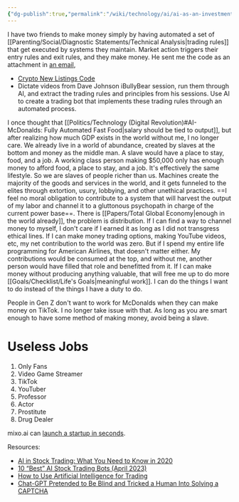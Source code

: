 ```yaml
---
{"dg-publish":true,"permalink":"/wiki/technology/ai/ai-as-an-investment-advisor/","tags":["technology","artificialintelligence"],"created":"Apr 18, 2023, 11:27 PM","updated":""}
---
```



I have two friends to make money simply by having automated a set of [[Parenting/Social/Diagnostic Statements/Technical Analysis\|trading rules]] that get executed by systems they maintain. Market action triggers their entry rules and exit rules, and they make money. He sent me the code as an attachment in [an email](https://mail.google.com/mail/u/0/?ik=e8fcb44b62&view=om&permmsgid=msg-f:1716256394683914834), 

- [Crypto New Listings Code](https://github.com/eyupbarlas/New-Coin-Listing-Detection-Bot)
- Dictate videos from Dave Johnson iBullyBear session, run them through AI, and extract the trading rules and principles from his sessions. Use AI to create a trading bot that implements these trading rules through an automated process.

I once thought that [[Politics/Technology (Digital Revolution)#AI-McDonalds: Fully Automated Fast Food\|salary should be tied to output]], but after realizing how much GDP exists in the world without me, I no longer care. We already live in a world of abundance, created by slaves at the bottom and money as the middle man.  A slave would have a place to stay, food, and a job. A working class person making $50,000 only has enough money to afford food, a place to stay, and a job. It's effectively the same lifestyle. So we are slaves of people richer than us. Machines create the majority of the goods and services in the world, and it gets funneled to the elites through extortion, usury, lobbying, and other unethical practices. ==I feel no moral obligation to contribute to a system that will harvest the output of my labor and channel it to a gluttonous psychopath in charge of the current power base==. There is [[Papers/Total Global Economy\|enough in the world already]], the problem is distribution. If I can find a way to channel money to myself, I don't care if I earned it as long as I did not transgress ethical lines. If I can make money trading options, making YouTube videos, etc, my net contribution to the world was zero. But if I spend my entire life programming for American Airlines, that doesn't matter either. My contributions would be consumed at the top, and without me, another person would have filled that role and benefitted from it. If I can make money without producing anything valuable, that will free me up to do more [[Goals/Checklist/Life's Goals\|meaningful work]]. I can do the things I want to do instead of the things I have a duty to do.

People in Gen Z don't want to work for McDonalds when they can make money on TikTok. I no longer take issue with that. As long as you are smart enough to have some method of making money, avoid being a slave.

# Useless Jobs
1. Only Fans
2. Video Game Streamer
3. TikTok
4. YouTuber
5. Professor
6. Actor
7. Prostitute
8. Drug Dealer

mixo.ai can [launch a startup in seconds](https://www.facebook.com/reel/617721166881015/).

Resources:
- [AI in Stock Trading:‍‍ What You Need to Know in 2020](https://www.datrics.ai/ai-in-stock-trading-what-you-need-to-know-in-2020#:~:text=Is%20the%20AI%20used%20in,in%20the%20real%2Dtime%20mode.)
- [10 “Best” AI Stock Trading Bots (April 2023)](https://www.unite.ai/stock-trading-bots/)
- [How to Use Artificial Intelligence for Trading](https://www.devteam.space/blog/artificial-intelligence-for-trading/)
- [Chat-GPT Pretended to Be Blind and Tricked a Human Into Solving a CAPTCHA](https://gizmodo.com/gpt4-open-ai-chatbot-task-rabbit-chatgpt-1850227471)
